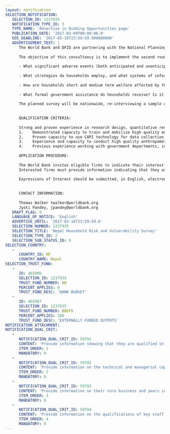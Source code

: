 ```yaml
---
layout: notification
SELECTION_NOTIFICATION: 
   SELECTION_ID: 1237935
   NOTIFICATION_TYPE_ID: 3
   TYPE_NAME: 'Advertise in Bidding Opportunities page'
   PUBLICATION_DATE: '2017-03-09T00:00:00.0'
   EOI_DEADLINE: '2017-03-16T23:59:59.900000000'
   ADVERTISEMENT_TEXT: |
      The World Bank and DFID are partnering with the National Planning Commission of the Government of Nepal (GoN) to conduct a three-year panel survey between 2016 and 2018 on household risk and vulnerability in Nepal. The survey will help the GoN identify gaps in the safety net and develop programs to help households cope with shocks.
      
      The objective of this consultancy is to implement the second round of the proposed three wave panel survey. Conditional on performance, it is expected that the contract would be extended to cover the third and final wave.  High quality quantitative data will be collected on household risk and vulnerability. The survey will include modules on consumption, employment, income, health, shocks (e.g., economic or health shocks, natural disasters) experienced in the past year and coping strategies employed (e.g., taking loans, selling assets or reducing food consumption) in order to address the following research questions:
      
      - What significant adverse events (both anticipated and unanticipated) are faced by households during a given year?
      
      - What strategies do households employ, and what systems of informal support do they rely on (ex-ante and ex-post) to cope with these events?
      
      - How are households short and medium term welfare affected by these events?
      
      - What formal government assistance do households receive? Is it sufficient to help them cope?
      
      The planned survey will be nationwide, re-interviewing a sample of 6,000 households. Fieldwork is expected to take place between May and July 2017. A draft version of the survey will be provided to the consultant. The consultant is expected to undertake all relevant activities to successfully administer the survey, including piloting and refining the questionnaire, recruiting and training enumerators, field mobilization, data collection, entry, and processing, under the overall supervision of a World Bank team. Computer Assisted Personal Interview (CAPI) will be used for data collection using the Survey Solutions platform. Final deliverables will be a cleaned survey dataset and supporting documents. 
      
      
      QUALIFICATION CRITERIA:
      
      Strong and proven experience in research design, quantitative research methods and conduct of large household surveys in Nepal with diverse populations across all three ecological belts. Past experience conducting panel surveys is a plus.
      1.	Demonstrated capacity to train and mobilize high quality enumerators nationwide for field survey/data collection implementation in Nepali.
      2.	Proven capacity to use CAPI technology for data collection including GIS information.
      3.	Experience and capacity to conduct high quality anthropometric measurements of children.
      4.	Previous experience working with government departments, international organizations and donors and evidence delivery of timely, high quality outputs for an international audience.
      
      APPLICATION PROCEDURE:
      
      The World Bank invites eligible firms to indicate their interest in providing the services by submitting their Expressions of Interest (EOI) in English, electronically through World Bank Group econsultant2 (https://wbgeconsult2.worldbank.org/wbgec/index/html). 
      Interested firms must provide information indicating that they are qualified to perform the services based (description of similar assignments in implementation of qualitative studies, experience in similar conditions and context, availability of appropriate skills among staff, etc. for firms; CV and cover letter for individuals to comprise the team). EOIs should be no more than 20 pages including all annexes (but excluding CVs).
      
      Expressions of Interest should be submitted, in English, electronically through World Bank Group eTendering (https://wbgeconsult2.worldbank.org/wbgec/index.html). Following this invitation for EOI, a shortlist of qualified firms will be formally invited to submit technical & financial proposals based on an expanded Request for Proposals (RFP). Shortlisting and selection will be subject to the availability of funding.
      
      
      CONTACT INFORMATION:
      
      Thomas Walker twalker@worldbank.org
      Jyoti Pandey, jpandey@worldbank.org
   DRAFT_FLAG: 0
   LANGUAGE_OF_NOTICE: 'English'
   ADVERTISE_UNTIL: '2017-03-16T23:59:59.0'
   SELECTION_NUMBER: 1237935
   SELECTION_TITLE: 'Nepal Household Risk and Vulnerability Survey'
   SELECTION_TYPE_ID: 2
   SELECTION_SUB_STATUS_ID: 8
SELECTION_COUNTRY: 
   - 
      COUNTRY_ID: NP
      COUNTRY_NAME: Nepal
SELECTION_TRUST_FUND: 
   - 
      ID: 465906
      SELECTION_ID: 1237935
      TRUST_FUND_NUMBER: BB
      PERCENT_APPLIES: 0
      TRUST_FUND_DESC: 'BANK BUDGET'
   - 
      ID: 465907
      SELECTION_ID: 1237935
      TRUST_FUND_NUMBER: BBEFO
      PERCENT_APPLIES: 100
      TRUST_FUND_DESC: 'EXTERNALLY FUNDED OUTPUTS'
NOTIFICATION_ATTACHMENT: 
NOTIFICATION_QUAL_CRIT: 
   - 
      NOTIFICATION_QUAL_CRIT_ID: 59791
      CONTENT: 'Provide information showing that they are qualified in the field of the assignment.'
      ITEM_ORDER: 1
      MANDATORY: 0
   - 
      NOTIFICATION_QUAL_CRIT_ID: 59792
      CONTENT: 'Provide information on the technical and managerial capabilities of the firm.'
      ITEM_ORDER: 2
      MANDATORY: 0
   - 
      NOTIFICATION_QUAL_CRIT_ID: 59793
      CONTENT: 'Provide information on their core business and years in business.'
      ITEM_ORDER: 3
      MANDATORY: 0
   - 
      NOTIFICATION_QUAL_CRIT_ID: 59794
      CONTENT: 'Provide information on the qualifications of key staff.'
      ITEM_ORDER: 4
      MANDATORY: 0
---
```

